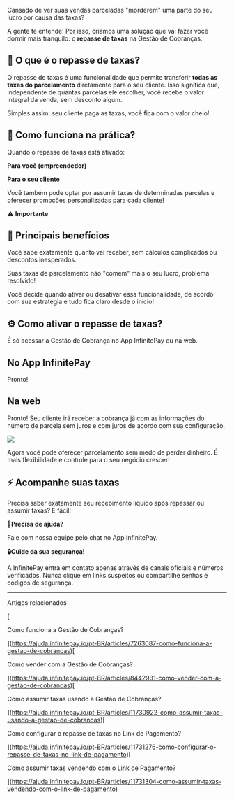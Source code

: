 Cansado de ver suas vendas parceladas "morderem" uma parte do seu lucro por causa das taxas?

A gente te entende! Por isso, criamos uma solução que vai fazer você dormir mais tranquilo: o **repasse de taxas** na Gestão de Cobranças.

## **🎯 O que é o repasse de taxas?**

O repasse de taxas é uma funcionalidade que permite transferir **todas as taxas do parcelamento** diretamente para o seu cliente. Isso significa que, independente de quantas parcelas ele escolher, você recebe o valor integral da venda, sem desconto algum.

Simples assim: seu cliente paga as taxas, você fica com o valor cheio!

## **🔧 Como funciona na prática?**

Quando o repasse de taxas está ativado:

**Para você (empreendedor)**

**Para o seu cliente**

Você também pode optar por assumir taxas de determinadas parcelas e oferecer promoções personalizadas para cada cliente!

⚠️ **Importante**

## **🚀 Principais benefícios**

Você sabe exatamente quanto vai receber, sem cálculos complicados ou descontos inesperados.

Suas taxas de parcelamento não "comem" mais o seu lucro, problema resolvido!

Você decide quando ativar ou desativar essa funcionalidade, de acordo com sua estratégia e tudo fica claro desde o início!

## ⚙️ Como ativar o repasse de taxas?

É só acessar a Gestão de Cobrança no App InfinitePay ou na web.

## **No App InfinitePay**

Pronto!

## **Na web**

Pronto! Seu cliente irá receber a cobrança já com as informações do número de parcela sem juros e com juros de acordo com sua configuração.

[![](https://downloads.intercomcdn.com/i/o/cq9sxxvy/1399922160/fa16a39a458eeeb0ae2d37160247/Mockup-20vers2.png?expires=1756089900&signature=3fc52be8d83f53c9c111dedf0bdf4f544bd1534fe3634cf7f085a7c0d7d1b745&req=dSMuH8B8n4BZWfMW1HO4zc1jBs0Fe7y%2BFp50SkRXhNiloxeHXGAH6a1Kg8m4%0AjY7L9%2BZMMeTkhvwGHdw%3D%0A)](https://downloads.intercomcdn.com/i/o/cq9sxxvy/1399922160/fa16a39a458eeeb0ae2d37160247/Mockup-20vers2.png?expires=1756089900&signature=3fc52be8d83f53c9c111dedf0bdf4f544bd1534fe3634cf7f085a7c0d7d1b745&req=dSMuH8B8n4BZWfMW1HO4zc1jBs0Fe7y%2BFp50SkRXhNiloxeHXGAH6a1Kg8m4%0AjY7L9%2BZMMeTkhvwGHdw%3D%0A)

Agora você pode oferecer parcelamento sem medo de perder dinheiro. É mais flexibilidade e controle para o seu negócio crescer!

## **⚡ Acompanhe suas taxas**

Precisa saber exatamente seu recebimento líquido após repassar ou assumir taxas? É fácil!

**🔔Precisa de ajuda?**

Fale com nossa equipe pelo chat no App InfinitePay.

**🔒Cuide da sua segurança!**

A InfinitePay entra em contato apenas através de canais oficiais e números verificados. Nunca clique em links suspeitos ou compartilhe senhas e códigos de segurança.

___

Artigos relacionados

[

Como funciona a Gestão de Cobranças?

](https://ajuda.infinitepay.io/pt-BR/articles/7263087-como-funciona-a-gestao-de-cobrancas)[

Como vender com a Gestão de Cobranças?

](https://ajuda.infinitepay.io/pt-BR/articles/8442931-como-vender-com-a-gestao-de-cobrancas)[

Como assumir taxas usando a Gestão de Cobranças?

](https://ajuda.infinitepay.io/pt-BR/articles/11730922-como-assumir-taxas-usando-a-gestao-de-cobrancas)[

Como configurar o repasse de taxas no Link de Pagamento?

](https://ajuda.infinitepay.io/pt-BR/articles/11731276-como-configurar-o-repasse-de-taxas-no-link-de-pagamento)[

Como assumir taxas vendendo com o Link de Pagamento?

](https://ajuda.infinitepay.io/pt-BR/articles/11731304-como-assumir-taxas-vendendo-com-o-link-de-pagamento)
